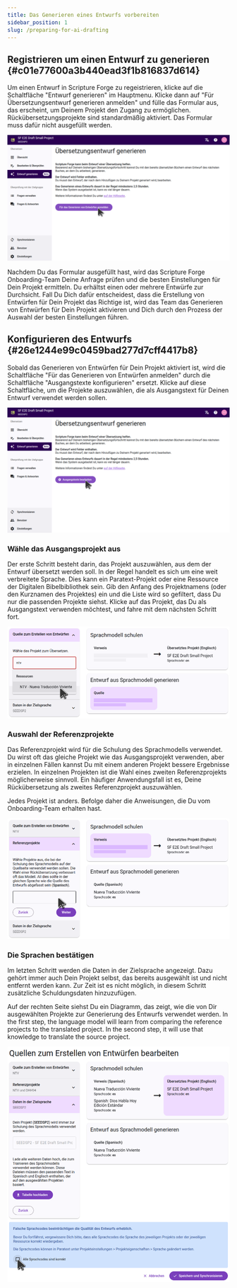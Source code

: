 ```yaml
---
title: Das Generieren eines Entwurfs vorbereiten
sidebar_position: 1
slug: /preparing-for-ai-drafting
---
```


## Registrieren um einen Entwurf zu generieren {#c01e77600a3b440ead3f1b816837d614}

Um einen Entwurf in Scripture Forge zu regeistrieren, klicke auf die Schaltfläche "Entwurf generieren" im Hauptmenu. Klicke dann auf "Für Übersetzungsentwurf generieren anmelden" und fülle das Formular aus, das erscheint, um Deinem Projekt den Zugang zu ermöglichen. Rückübersetzungsprojekte sind standardmäßig aktiviert. Das Formular muss dafür nicht ausgefüllt werden.

![](./sign_up_for_drafting.png)

Nachdem Du das Formular ausgefüllt hast, wird das Scripture Forge Onboarding-Team Deine Anfrage prüfen und die besten Einstellungen für Dein Projekt ermitteln. Du erhältst einen oder mehrere Entwürfe zur Durchsicht. Fall Du Dich dafür entscheidest, dass die Erstellung von Entwürfen für Dein Projekt das Richtige ist, wird das Team das Generieren von Entwürfen für Dein Projekt aktivieren und Dich durch den Prozess der Auswahl der besten Einstellungen führen.

## Konfigurieren des Entwurfs {#26e1244e99c0459bad277d7cff4417b8}

Sobald das Generieren von Entwürfen für Dein Projekt aktiviert ist, wird die Schaltfläche "Für das Generieren von Entwürfen anmelden" durch die Schaltfläche "Ausgangstexte konfigurieren" ersetzt. Klicke auf diese Schaltfläche, um die Projekte auszuwählen, die als Ausgangstext für Deinen Entwurf verwendet werden sollen.

![](./configure_sources_button.png)

### Wähle das Ausgangsprojekt aus

Der erste Schritt besteht darin, das Projekt auszuwählen, aus dem der Entwurf übersetzt werden soll. In der Regel handelt es sich um eine weit verbreitete Sprache. Dies kann ein Paratext-Projekt oder eine Ressource der Digitalen Bibelbibliothek sein. Gib den Anfang des Projektnamens (oder den Kurznamen des Projektes) ein und die Liste wird so gefiltert, dass Du nur die passenden Projekte siehst. Klicke auf das Projekt, das Du als Ausgangstext verwenden möchtest, und fahre mit dem nächsten Schritt fort.

![](./configure_sources_draft_source.png)

### Auswahl der Referenzprojekte

Das Referenzprojekt wird für die Schulung des Sprachmodells verwendet. Du wirst oft das gleiche Projekt wie das Ausgangsprojekt verwenden, aber in einzelnen Fällen kannst Du mit einem anderen Projekt bessere Ergebnisse erzielen. In einzelnen Projekten ist die Wahl eines zweiten Referenzprojekts möglicherweise sinnvoll. Ein häufiger Anwendungsfall ist es, Deine Rückübersetzung als zweites Referenzprojekt auszuwählen.

Jedes Projekt ist anders. Befolge daher die Anweisungen, die Du vom Onboarding-Team erhalten hast.

![](./configure_sources_draft_reference.png)

### Die Sprachen bestätigen

Im letzten Schritt werden die Daten in der Zielsprache angezeigt. Dazu gehört immer auch Dein Projekt selbst, das bereits ausgewählt ist und nicht entfernt werden kann. Zur Zeit ist es nicht möglich, in diesem Schritt zusätzliche Schuldungsdaten hinzuzufügen.

Auf der rechten Seite siehst Du ein Diagramm, das zeigt, wie die von Dir ausgewählten Projekte zur Generierung des Entwurfs verwendet werden. In the first step, the language model will learn from comparing the reference projects to the translated project. In the second step, it will use that knowledge to translate the source project.

![](./configure_sources_confirm_languages.png)